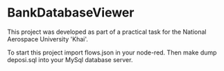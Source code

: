 # BankDatabaseViewer

This project was developed as part of a practical task for the National Aerospace University 'Khai'.

To start this project import flows.json in your node-red.
Then make dump deposi.sql into your MySql database server.
